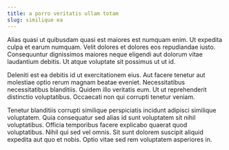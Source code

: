 ```yaml
---
title: a porro veritatis ullam totam
slug: similique ea
---
```


Alias quasi ut quibusdam quasi est maiores est numquam enim. Ut expedita culpa et earum numquam. Velit dolores et dolores eos repudiandae iusto. Consequuntur dignissimos maiores neque eligendi aut dolorum vitae laudantium debitis. Ut atque voluptate sit possimus ut ut id.

Deleniti est ea debitis id ut exercitationem eius. Aut facere tenetur aut molestiae optio rerum magnam beatae eveniet. Necessitatibus necessitatibus blanditiis. Quidem illo veritatis eum. Ut ut reprehenderit distinctio voluptatibus. Occaecati non qui corrupti tenetur veniam.

Tenetur blanditiis corrupti similique perspiciatis incidunt adipisci similique voluptatem. Quia consequatur sed alias id sunt voluptatem sit nihil voluptatibus. Officia temporibus facere explicabo quaerat quod voluptatibus. Nihil qui sed vel omnis. Sit sunt dolorem suscipit aliquid expedita aut quo et nobis. Optio vitae sed rem voluptatem asperiores in.
